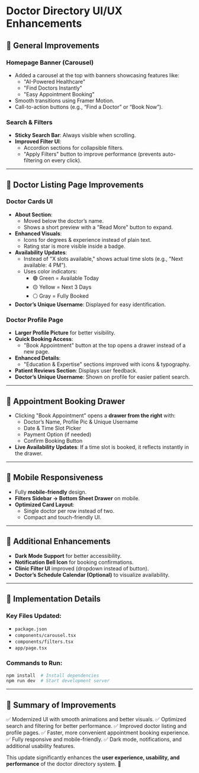 # Doctor Directory UI/UX Enhancements

## 🚀 General Improvements

### Homepage Banner (Carousel)
- Added a carousel at the top with banners showcasing features like:
  - "AI-Powered Healthcare"
  - "Find Doctors Instantly"
  - "Easy Appointment Booking"
- Smooth transitions using Framer Motion.
- Call-to-action buttons (e.g., “Find a Doctor” or “Book Now”).

### Search & Filters
- **Sticky Search Bar**: Always visible when scrolling.
- **Improved Filter UI**:
  - Accordion sections for collapsible filters.
  - "Apply Filters" button to improve performance (prevents auto-filtering on every click).

---

## 📄 Doctor Listing Page Improvements

### Doctor Cards UI
- **About Section**:
  - Moved below the doctor’s name.
  - Shows a short preview with a "Read More" button to expand.
- **Enhanced Visuals**:
  - Icons for degrees & experience instead of plain text.
  - Rating star is more visible inside a badge.
- **Availability Updates**:
  - Instead of "X slots available," shows actual time slots (e.g., "Next available: 4 PM").
  - Uses color indicators:
    - 🟢 Green = Available Today
    - 🟡 Yellow = Next 3 Days
    - ⚪ Gray = Fully Booked
- **Doctor’s Unique Username**: Displayed for easy identification.

### Doctor Profile Page
- **Larger Profile Picture** for better visibility.
- **Quick Booking Access**:
  - "Book Appointment" button at the top opens a drawer instead of a new page.
- **Enhanced Details**:
  - "Education & Expertise" sections improved with icons & typography.
- **Patient Reviews Section**: Displays user feedback.
- **Doctor’s Unique Username**: Shown on profile for easier patient search.

---

## 📅 Appointment Booking Drawer
- Clicking "Book Appointment" opens a **drawer from the right** with:
  - Doctor’s Name, Profile Pic & Unique Username
  - Date & Time Slot Picker
  - Payment Option (if needed)
  - Confirm Booking Button
- **Live Availability Updates**: If a time slot is booked, it reflects instantly in the drawer.

---

## 📱 Mobile Responsiveness
- Fully **mobile-friendly** design.
- **Filters Sidebar → Bottom Sheet Drawer** on mobile.
- **Optimized Card Layout**:
  - Single doctor per row instead of two.
  - Compact and touch-friendly UI.

---

## 🌟 Additional Enhancements
- **Dark Mode Support** for better accessibility.
- **Notification Bell Icon** for booking confirmations.
- **Clinic Filter UI** improved (dropdown instead of button).
- **Doctor’s Schedule Calendar (Optional)** to visualize availability.

---

## 🔧 Implementation Details

### Key Files Updated:
- `package.json`
- `components/carousel.tsx`
- `components/filters.tsx`
- `app/page.tsx`

### Commands to Run:
```sh
npm install  # Install dependencies
npm run dev  # Start development server
```

---

## 🎨 Summary of Improvements
✅ Modernized UI with smooth animations and better visuals.
✅ Optimized search and filtering for better performance.
✅ Improved doctor listing and profile pages.
✅ Faster, more convenient appointment booking experience.
✅ Fully responsive and mobile-friendly.
✅ Dark mode, notifications, and additional usability features.

This update significantly enhances the **user experience, usability, and performance** of the doctor directory system. 🚀